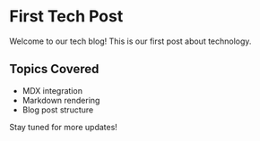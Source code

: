 # First Tech Post

Welcome to our tech blog! This is our first post about technology.

## Topics Covered
- MDX integration
- Markdown rendering
- Blog post structure

Stay tuned for more updates!